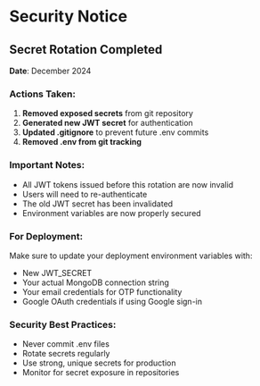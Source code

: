 # Security Notice

## Secret Rotation Completed

**Date**: December 2024

### Actions Taken:
1. **Removed exposed secrets** from git repository
2. **Generated new JWT secret** for authentication
3. **Updated .gitignore** to prevent future .env commits
4. **Removed .env from git tracking**

### Important Notes:
- All JWT tokens issued before this rotation are now invalid
- Users will need to re-authenticate
- The old JWT secret has been invalidated
- Environment variables are now properly secured

### For Deployment:
Make sure to update your deployment environment variables with:
- New JWT_SECRET
- Your actual MongoDB connection string
- Your email credentials for OTP functionality
- Google OAuth credentials if using Google sign-in

### Security Best Practices:
- Never commit .env files
- Rotate secrets regularly
- Use strong, unique secrets for production
- Monitor for secret exposure in repositories